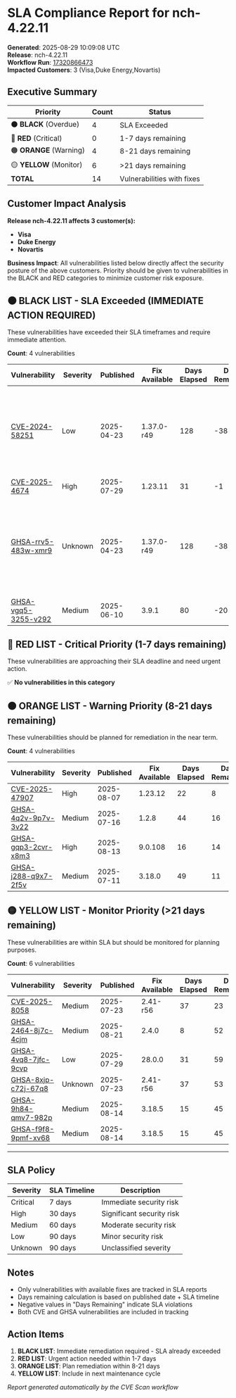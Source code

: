 # SLA Compliance Report for nch-4.22.11

**Generated**: 2025-08-29 10:09:08 UTC  
**Release**: nch-4.22.11  
**Workflow Run**: [17320866473](https://github.com/nirmata/nch-release-management/actions/runs/17320866473)  
**Impacted Customers**: 3 (Visa,Duke Energy,Novartis)

## Executive Summary

| Priority | Count | Status |
|----------|--------|---------|
| ⚫ **BLACK** (Overdue) | 4 | SLA Exceeded |
| 🔴 **RED** (Critical) | 0 | 1-7 days remaining |
| 🟠 **ORANGE** (Warning) | 4 | 8-21 days remaining |
| 🟡 **YELLOW** (Monitor) | 6 | >21 days remaining |
| **TOTAL** | 14 | Vulnerabilities with fixes |

## Customer Impact Analysis

**Release nch-4.22.11 affects 3 customer(s):**
- **Visa**
- **Duke Energy**
- **Novartis**

**Business Impact**: All vulnerabilities listed below directly affect the security posture of the above customers. Priority should be given to vulnerabilities in the BLACK and RED categories to minimize customer risk exposure.


## ⚫ BLACK LIST - SLA Exceeded (IMMEDIATE ACTION REQUIRED)

These vulnerabilities have exceeded their SLA timeframes and require immediate attention.

**Count**: 4 vulnerabilities

| Vulnerability | Severity | Published | Fix Available | Days Elapsed | Days Remaining | SLA | Affected Images |
|---------------|----------|-----------|---------------|--------------|----------------|-----|-----------------|
| [CVE-2024-58251](https://nvd.nist.gov/vuln/detail/CVE-2024-58251) | Low | 2025-04-23 | 1.37.0-r49 | 128 | -38 | 90 days | ghcr.io/nirmata/activity:4.22.11, ghcr.io/nirmata/client-gateway:4.22.11, ghcr.io/nirmata/cluster:4.22.11, ghcr.io/nirmata/haproxy:4.22.11, ghcr.io/nirmata/host-gateway:4.22.11, ghcr.io/nirmata/policies:4.22.11, ghcr.io/nirmata/security:4.22.11, ghcr.io/nirmata/users:4.22.11 |
| [CVE-2025-4674](https://nvd.nist.gov/vuln/detail/CVE-2025-4674) | High | 2025-07-29 | 1.23.11 | 31 | -1 | 30 days | ghcr.io/nirmata/policies:4.22.11, ghcr.io/nirmata/webclient:4.22.11 |
| [GHSA-rrv5-483w-xmr9](https://nvd.nist.gov/vuln/detail/GHSA-rrv5-483w-xmr9) | Unknown | 2025-04-23 | 1.37.0-r49 | 128 | -38 | 90 days | ghcr.io/nirmata/activity:4.22.11, ghcr.io/nirmata/client-gateway:4.22.11, ghcr.io/nirmata/cluster:4.22.11, ghcr.io/nirmata/haproxy:4.22.11, ghcr.io/nirmata/host-gateway:4.22.11, ghcr.io/nirmata/policies:4.22.11, ghcr.io/nirmata/security:4.22.11, ghcr.io/nirmata/users:4.22.11, ghcr.io/nirmata/webclient:4.22.11 |
| [GHSA-vgq5-3255-v292](https://nvd.nist.gov/vuln/detail/GHSA-vgq5-3255-v292) | Medium | 2025-06-10 | 3.9.1 | 80 | -20 | 60 days | ghcr.io/nirmata/cluster:4.22.11, ghcr.io/nirmata/policies:4.22.11 |


## 🔴 RED LIST - Critical Priority (1-7 days remaining)

These vulnerabilities are approaching their SLA deadline and need urgent action.

✅ **No vulnerabilities in this category**


## 🟠 ORANGE LIST - Warning Priority (8-21 days remaining)

These vulnerabilities should be planned for remediation in the near term.

**Count**: 4 vulnerabilities

| Vulnerability | Severity | Published | Fix Available | Days Elapsed | Days Remaining | SLA | Affected Images |
|---------------|----------|-----------|---------------|--------------|----------------|-----|-----------------|
| [CVE-2025-47907](https://nvd.nist.gov/vuln/detail/CVE-2025-47907) | High | 2025-08-07 | 1.23.12 | 22 | 8 | 30 days | ghcr.io/nirmata/policies:4.22.11, ghcr.io/nirmata/webclient:4.22.11 |
| [GHSA-4q2v-9p7v-3v22](https://nvd.nist.gov/vuln/detail/GHSA-4q2v-9p7v-3v22) | Medium | 2025-07-16 | 1.2.8 | 44 | 16 | 60 days | ghcr.io/nirmata/cluster:4.22.11 |
| [GHSA-gqp3-2cvr-x8m3](https://nvd.nist.gov/vuln/detail/GHSA-gqp3-2cvr-x8m3) | High | 2025-08-13 | 9.0.108 | 16 | 14 | 30 days | ghcr.io/nirmata/activity:4.22.11 |
| [GHSA-j288-q9x7-2f5v](https://nvd.nist.gov/vuln/detail/GHSA-j288-q9x7-2f5v) | Medium | 2025-07-11 | 3.18.0 | 49 | 11 | 60 days | ghcr.io/nirmata/cluster:4.22.11, ghcr.io/nirmata/policies:4.22.11, ghcr.io/nirmata/users:4.22.11 |


## 🟡 YELLOW LIST - Monitor Priority (>21 days remaining)

These vulnerabilities are within SLA but should be monitored for planning purposes.

**Count**: 6 vulnerabilities

| Vulnerability | Severity | Published | Fix Available | Days Elapsed | Days Remaining | SLA | Affected Images |
|---------------|----------|-----------|---------------|--------------|----------------|-----|-----------------|
| [CVE-2025-8058](https://nvd.nist.gov/vuln/detail/CVE-2025-8058) | Medium | 2025-07-23 | 2.41-r56 | 37 | 23 | 60 days | ghcr.io/nirmata/webclient:4.22.11 |
| [GHSA-2464-8j7c-4cjm](https://nvd.nist.gov/vuln/detail/GHSA-2464-8j7c-4cjm) | Medium | 2025-08-21 | 2.4.0 | 8 | 52 | 60 days | ghcr.io/nirmata/policies:4.22.11 |
| [GHSA-4vq8-7jfc-9cvp](https://nvd.nist.gov/vuln/detail/GHSA-4vq8-7jfc-9cvp) | Low | 2025-07-29 | 28.0.0 | 31 | 59 | 90 days | ghcr.io/nirmata/policies:4.22.11 |
| [GHSA-8xjp-c72j-67q8](https://nvd.nist.gov/vuln/detail/GHSA-8xjp-c72j-67q8) | Unknown | 2025-07-23 | 2.41-r56 | 37 | 53 | 90 days | ghcr.io/nirmata/webclient:4.22.11 |
| [GHSA-9h84-qmv7-982p](https://nvd.nist.gov/vuln/detail/GHSA-9h84-qmv7-982p) | Medium | 2025-08-14 | 3.18.5 | 15 | 45 | 60 days | ghcr.io/nirmata/policies:4.22.11 |
| [GHSA-f9f8-9pmf-xv68](https://nvd.nist.gov/vuln/detail/GHSA-f9f8-9pmf-xv68) | Medium | 2025-08-14 | 3.18.5 | 15 | 45 | 60 days | ghcr.io/nirmata/policies:4.22.11 |


---

## SLA Policy

| Severity | SLA Timeline | Description |
|----------|--------------|-------------|
| Critical | 7 days | Immediate security risk |
| High | 30 days | Significant security risk |
| Medium | 60 days | Moderate security risk |
| Low | 90 days | Minor security risk |
| Unknown | 90 days | Unclassified severity |

## Notes

- Only vulnerabilities with available fixes are tracked in SLA reports
- Days remaining calculation is based on published date + SLA timeline
- Negative values in "Days Remaining" indicate SLA violations
- Both CVE and GHSA vulnerabilities are included in tracking

## Action Items

1. **BLACK LIST**: Immediate remediation required - SLA already exceeded
2. **RED LIST**: Urgent action needed within 1-7 days
3. **ORANGE LIST**: Plan remediation within 8-21 days  
4. **YELLOW LIST**: Include in next maintenance cycle

*Report generated automatically by the CVE Scan workflow*
